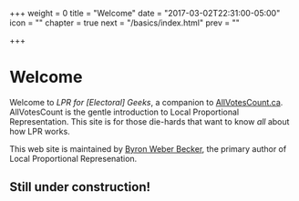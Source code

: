 +++
weight = 0
title = "Welcome"
date = "2017-03-02T22:31:00-05:00"
icon = ""
chapter = true
next = "/basics/index.html"
prev = ""

+++

# Welcome

Welcome to *LPR for [Electoral] Geeks*, a companion to 
[AllVotesCount.ca](http://allvotescount.ca).  AllVotesCount is the
gentle introduction to Local Proportional Representation.  This site
is for those die-hards that want to know *all* about how LPR works.

This web site is maintained by [Byron Weber Becker](mailto:info@lpr-for-geeks.ca), the primary
author of Local Proportional Represenation.

## Still under construction!